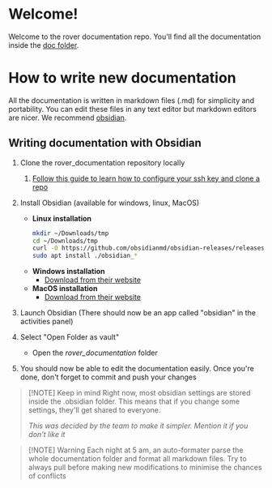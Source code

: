 # Welcome!

Welcome to the rover documentation repo. You'll find all the documentation inside the [doc folder](doc/).

# How to write new documentation

All the documentation is written in markdown files (.md) for simplicity and portability. You can edit these files in any text editor but markdown editors are nicer. We recommend [obsidian](https://obsidian.md/).

## Writing documentation with Obsidian

1. Clone the rover_documentation repository locally
   1. [Follow this guide to learn how to configure your ssh key and clone a repo](doc/prog/how_to/intial_setup#Git-setup-and-how-to-use)
2. Install Obsidian (available for windows, linux, MacOS)

   - **Linux installation**
     ```bash
     mkdir ~/Downloads/tmp
     cd ~/Downloads/tmp
     curl -O https://github.com/obsidianmd/obsidian-releases/releases/download/v1.7.4/obsidian_1.7.4_amd64.deb
     sudo apt install ./obsidian_*
     ```
   - **Windows installation**
     - [Download from their website](https://obsidian.md/)
   - **MacOS installation**
     - [Download from their website](https://obsidian.md/)

3. Launch Obsidian (There should now be an app called "obsidian" in the activities panel)
4. Select "Open Folder as vault"
   - Open the _rover_documentation_ folder
5. You should now be able to edit the documentation easily. Once you're done, don't forget to commit and push your changes

> [!NOTE] Keep in mind
> Right now, most obsidian settings are stored inside the .obsidian folder. This means that if you change some settings, they'll get shared to everyone.
>
> _This was decided by the team to make it simpler. Mention it if you don't like it_

> [!NOTE] Warning
> Each night at 5 am, an auto-formater parse the whole documentation folder and format all markdown files. Try to always pull before making new modifications to minimise the chances of conflicts

